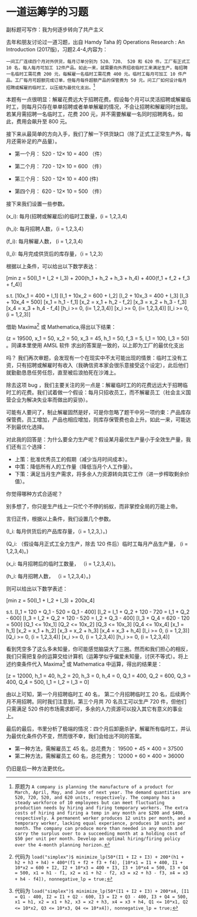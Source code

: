 # 一道运筹学的习题

副标题可写作：我为何逐步转向了共产主义

去年和朋友讨论过一道习题，出自 Hamdy Taha 的 Operations Research : An Introduction (2017版)，习题2.4-4,内容为：

`一间工厂连续四个月对外供货，每月订单分别为 520、720、 520 和 620 件。工厂有正式工 10 名，每人每月可加工 12件产品。如此一来，就需要向外界招收临时工来满足生产。每招聘一名临时工需花费 200 元，每解雇一名临时工需花费 400 元。临时工每月可加工 10 件产品。工厂每月可超额完成订单，但每月每件超额产品的保管费为 50 元。问工厂如何设计每月招聘或解雇的临时工，以压缩为最优化支出。`[^1]

本题有一点很明显：解雇花费远大于招聘花费。假设每个月可以灵活招聘或解雇临时工，则每月只存在单单招聘或者单单解雇的情况，不会让招聘和解雇同时出现。若某月需招聘一名临时工，花费 200 元，并不需要解雇一名同时招聘两名，如此，费用会飙升至 800 元。

接下来从最简单的方向入手，我们了解一下供货缺口（除了正式工正常生产外，每月还需补足的产品量）。

 - 第一个月： 520 - 12× 10 = 400 （件）

 - 第二个月： 720 - 12× 10 = 600 （件）

 - 第三个月： 520 - 12× 10 = 400  (件)

 - 第四个月： 620 - 12× 10 = 500 （件）

接下来我们设置一些参数。

\(x_i\): 每月(招聘或解雇后)的临时工数量，(i = 1,2,3,4)

\(h_i\): 每月招聘人数，（i = 1,2,3,4）

\(f_i\): 每月解雇人数， (i = 1,2,3,4)

\(I_i\): 每月完成供货后的库存量，（i = 1,2,3）

根据以上条件，可以给出以下数学表达：

\[min z = 50(I_1 + I_2 + I_3) + 200(h_1 + h_2 + h_3 + h_4) + 400(f_1 + f_2 + f_3 + f_4)\]

s.t. \[10x_1 = 400 + I_1\]
\[I_1 + 10x_2 = 600 + I_2\]
\[I_2 + 10x_3 = 400 + I_3\]
\[I_3 + 10x_4 = 500\]
\[x_1 = h_1 - f_1\]
\[x_2 = x_1 + h_2 - f_2\]
\[x_3 = x_2 + h_3 - f_3\]
\[x_4 = x_3 + h_4 - f_4\]
\[h_i >= 0, (i= 1,2,3,4)\]
\[x_i >= 0, (i= 1,2,3,4)\]
\[I_i >= 0, (i = 1,2,3)\]

借助 Maxima[^2] 或  Mathematica,得出以下结果：

  \(z = 19500, x_1 = 50, x_2 = 50, x_3 = 45, h_1 = 50, f_3 = 5, I_1 = 100, I_3 = 50\) 。同课本里使用 AMSL 软件 求出的答案是一致的，以上即为工厂的最优化支出




吗？
我们再次审题，会发现有一个在现实中不太可能出现的情景：临时工没有工资，只有招聘或解雇时有收入（我确信资本家会很乐意接受这个设定），此后他们就勤勤恳恳任劳任怨，直至被后浪拍死在沙滩上。

除去这项 bug ，我们主要关注的另一点是：解雇临时工的的花费远远大于招聘临时工的花费。我们试着做一个假设：每月只招收员工，而不解雇员工（社会主义国营企业为解决失业率而做出的妥协）。

可能有人要问了，制止解雇固然是好，可是你忽略了题干中另一项约束：产品库存保管费。员工增加，产品也相应增加，则库存保管费也会上升。如此一来，可能达不到最优化选择。

对此我的回答是：为什么要全力生产呢？假设某月最优生产量小于全效生产量，我们还有三个选择：

- 上策：批准优秀员工的假期（减少当月时间成本）。
- 中策：降低所有人的工作量（降低当月个人工作量）。
- 下策：满足当月生产需求，将多余人力资源转向其它工作（进一步榨取剩余价值）。

你觉得哪种方式合适呢？

别多想了，你只是生产线上一只忙个不停的蚂蚁，而非掌控全局的万能上帝。

言归正传，根据以上条件，我们设置几个参数。

\(I_i: 每月供货后的产品库存量，（i = 1,2,3,）。\)

\(Q_i: （假设每月正式工全力生产，除去 120 件后）临时工每月产品生产量， (i = 1,2,3,4)。\)

\(x_i: 每月招聘后的临时工数量， （i = 1,2,3,4）\)。

\(h_i: 每月招聘人数， （i = 1,2,3,4）。\)

则可以给出以下数学表述：

\[min z = 50(I_1 + I_2 + I_3) + 200x_4\]

s.t. \[I_1 = 120 + Q_1 - 520 = Q_1 - 400\]
     \[I_2 = I_1 + Q_2 + 120 - 720 = I_1 + Q_2 - 600\]
     \[I_3 = I_2 + Q_2 + 120 - 520 = I_2 + Q_3 - 400\]
	 \[I_3 + Q_4 = 620 - 120 = 500\]
	 \[Q_1 <= 10x_1\]
	 \[Q_2 <= 10x_2\]
	 \[Q_3 <= 10x_3\]
	 \[Q_4 <= 10x_4\]
	 \[x_1 = h_1\]
	 \[x_2 = x_1 + h_2\]
	 \[x_3 = x_2 + h_3\]
	 \[x_4 = x_3 + h_4\]
	 \[I_i >= 0, (i = 1,2,3)\]
	 \[Q_i >= 0, (i = 1,2,3,4)\]
	 \[x_i >= 0, (i = 1,2,3,4)\]
     \[h_i >= 0, (i = 1,2,3,4)\]

看到凭空多了这么多未知量，你可能感觉脑袋大了三圈。然而和我们担心的相反，我们只需把复杂的运算交给计算机（运筹学似乎偏爱未知量，讨厌不等式）。将上述约束条件代入 Maxima[^3] 或 Mathematica 中运算，得出的结果是：

\[z = 12000, h_1 = 40, h_2 = 20, h_3 = 0, h_4 = 0, Q_1 = 400, Q_2 = 600, Q_3 = 400, Q_4 = 500, I_1 = I_2 = I_3 = 0\]

由以上可知，第一个月招聘临时工 40 名， 第二个月招聘临时工 20 名，后续两个月不用招聘。同时我们注意到，第三个月共 70 名员工可以生产 720 件，但他们只需满足 520 件的市场需求即可，多余的人力资源可以投入其它有意义的事业上。

最后的最后，书里分析了极端的情况：四个月后卸磨杀驴，解雇所有临时工，并认为最优化条件仍不变，然而很不幸，我们会给出不同的答案。

  - 第一种方法，需解雇员工 45 名，总花费为： 19500 + 45 × 400 = 37500
  - 第二种方法，需解雇员工 60 名，总花费为： 12000 + 60 × 400 = 36000

仍旧是后一种方法更优化。

[^1]: 原题为 `A company is planning the manufacture of a product for March, April, May, and June of next year. The demand quantities are 520, 720, 520, and 620 units, respectively. The company has a steady workforce of 10 employees but can meet fluctuating production needs by hiring and firing temporary workers. The extra costs of hiring and firing a temp in any month are $200 and $400, respectively. A permanent worker produces 12 units per month, and a temporary worker, lacking equal experience, produces 10 units per month. The company can produce more than needed in any month and carry the surplus over to a succeeding month at a holding cost of $50 per unit per month. Develop an optimal hiring/firing policy over the 4-month planning horizon.`

[^2]: 代码为 `
load("simplex")$
minimize_lp(50*(I1 + I2 + I3) + 200*(h1 + h2 + h3 + h4) + 400*(f1 + f2 + f3 + f4),
[10*x1 = I1 + 400,
I1 + 10*x2 = 600 + I2,
I2 + 10*x3 = 400 + I3,
I3 + 10*x4 = 500,
I3 + Q4 = 500,
x1 = h1 - f1,
x2 = x1 + h2 - f2,
x3 = x2 + h3 - f3,
x4 = x3 + h4 - f4]), nonnegative_lp = true;
`

[^3]: 代码为 `
load("simplex")$
minimize_lp(50*(I1 + I2 + I3) + 200*x4,
[I1 = Q1 - 400,
I2 = I1 + Q2 - 600,
I3 = I2 + Q3 - 400,
I3 + Q4 = 500,
x1 = h1,
x2 = x1 + h2,
x3 = x2 + h3,
x4 = x3 + h4,
Q1 <= 10*x1,
Q2 <= 10*x2,
Q3 <= 10*x3,
Q4 <= 10*x4]), nonnegative_lp = true;
`
